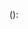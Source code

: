 <type>(<scope>): <subject>

<!--
Allowed <type> values:
  - feat (new feature for the user, not a new feature for build script)
  - fix (bug fix for the user, not a fix to a build script)
  - docs (changes to the documentation)
  - style (formatting, missing semi colons, etc; no production code change)
  - refactor (refactoring production code, eg. renaming a variable)
  - test (adding missing tests, refactoring tests; no production code change)
  - chore (updating grunt tasks etc; no production code change)

Example <scope> values:
  - init
  - runner
  - watcher
  - config
  - web-server
  - proxy
  - etc.
-->
  
<body>
  
<!--
Message body
  - Uses the imperative, present tense: “change” not “changed” nor “changes”
  - Includes motivation for the change and contrasts with previous behavior
For more info about message body, see:

http://365git.tumblr.com/post/3308646748/writing-git-commit-messages
http://tbaggery.com/2008/04/19/a-note-about-git-commit-messages.html
-->

<footer>
  
<!--
Referencing issues
Closed issues should be listed on a separate line in the footer prefixed with "Closes" keyword like this:

Closes #234
or in case of multiple issues:

Closes #123, #245, #992
Breaking changes
All breaking changes have to be mentioned in footer with the description of the change, justification and migration notes.

BREAKING CHANGE:

`port-runner` command line option has changed to `runner-port`, so that it is
consistent with the configuration file syntax.

To migrate your project, change all the commands, where you use `--port-runner`
to `--runner-port`.
-->
